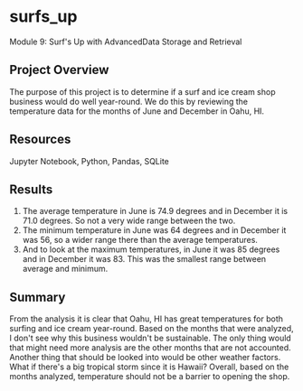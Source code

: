 # surfs_up
Module 9: Surf's Up with AdvancedData Storage and Retrieval 

## Project Overview
The purpose of this project is to determine if a surf and ice cream shop business would do well year-round. We do this by reviewing the temperature data for the months of June and December in Oahu, HI.

## Resources
Jupyter Notebook, Python, Pandas, SQLite

## Results
1. The average temperature in June is 74.9 degrees and in December it is 71.0 degrees. So not a very wide range between the two.
2. The minimum temperature in June was 64 degrees and in December it was 56, so a wider range there than the average temperatures.
3. And to look at the maximum temperatures, in June it was 85 degrees and in December it was 83. This was the smallest range between average and minimum.

## Summary
From the analysis it is clear that Oahu, HI has great temperatures for both surfing and ice cream year-round. Based on the months that were analyzed, I don't see why this business wouldn't be sustainable. The only thing would that might need more analysis are the other months that are not accounted. Another thing that should be looked into would be other weather factors. What if there's a big tropical storm since it is Hawaii? Overall, based on the months analyzed, temperature should not be a barrier to opening the shop.
